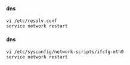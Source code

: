 #### dns

    vi /etc/resolv.conf
    service network restart

#### dns

    vi /etc/sysconfig/network-scripts/ifcfg-eth0
    service network restart
